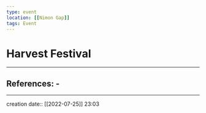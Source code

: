 ```yaml
---
type: event
location: [[Nimon Gap]]
tags: Event
---
```


# Harvest Festival 
___ 
## References: - 
--- 
creation date:: [[2022-07-25]] 23:03